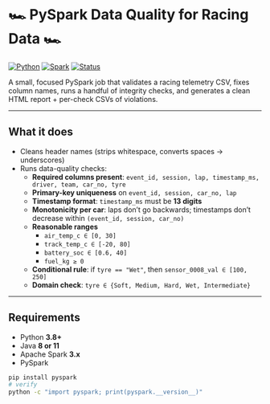 # 🏎️ PySpark Data Quality for Racing Data 🏎️

[![Python](https://img.shields.io/badge/Python-3.8%2B-blue.svg)](https://www.python.org/)
[![Spark](https://img.shields.io/badge/Apache%20Spark-3.x-orange.svg)](https://spark.apache.org/)
[![Status](https://img.shields.io/badge/Report-HTML-green.svg)](#outputs)

A small, focused PySpark job that validates a racing telemetry CSV, fixes column names, runs a handful of integrity checks, and generates a clean HTML report + per-check CSVs of violations.

---

## What it does

- Cleans header names (strips whitespace, converts spaces → underscores)
- Runs data-quality checks:
  - **Required columns present**: `event_id, session, lap, timestamp_ms, driver, team, car_no, tyre`
  - **Primary-key uniqueness** on `event_id, session, car_no, lap`
  - **Timestamp format**: `timestamp_ms` must be **13 digits**
  - **Monotonicity per car**: laps don’t go backwards; timestamps don’t decrease within `(event_id, session, car_no)`
  - **Reasonable ranges**  
    - `air_temp_c ∈ [0, 30]`  
    - `track_temp_c ∈ [-20, 80]`  
    - `battery_soc ∈ [0.6, 40]`  
    - `fuel_kg ≥ 0`
  - **Conditional rule**: if `tyre == "Wet"`, then `sensor_0008_val ∈ [100, 250]`
  - **Domain check**: `tyre ∈ {Soft, Medium, Hard, Wet, Intermediate}`

---

## Requirements

- Python **3.8+**
- Java **8 or 11**
- Apache Spark **3.x**
- PySpark

```bash
pip install pyspark
# verify
python -c "import pyspark; print(pyspark.__version__)"
